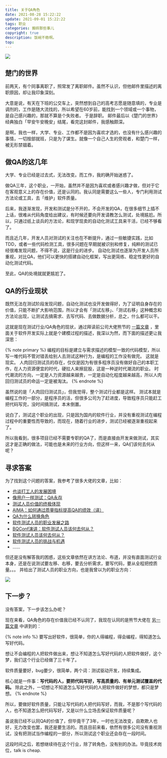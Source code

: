 ```yaml
---
title: 关于QA角色
date: 2021-08-28 15:22:22
update: 2021-09-01 15:22:22
tags: 职业
categories: 搬砖那些事儿
copyright: true
description: 饭碗不稳啊。
top:
---
```

<img src="https://i.loli.net/2021/09/18/KteuPhzw7ngd5Rp.png" >

## 楚门的世界

前两天，有个同事离职了，照常发了离职邮件。虽然不认识，但他邮件里描述的离职原因，却让我印象深刻。

大意是说，有天在下班的公交车上，突然想到自己的高考志愿是随意填的，专业是调剂的，工作是随大流找的，所以希望在60岁前，能找到一个领域或一个事物，是自己感兴趣的，那就不算是个失败者。
于是辞职。
邮件最后以《楚门的世界》经典独白「早安午安晚安」结尾，看完这封邮件，我感触颇深。

是啊，我也一样，大学、专业、工作都不是因为喜欢才选的，也没有什么感兴趣的事情，一切按部就班，只是为了谋生。就像一个自己人生的旁观者，和楚门一样，被无形禁锢着。

## 做QA的这几年

大学、专业已经是过去式，无法改变。而工作，我的确开始迷惑了。

做QA三年，这个职业，一开始，虽然并不是因为喜欢或者感兴趣才做，但对于它在客观意义上的存在价值，还是认同的。我认同是需要这么一些人，专门利用测试方法论或工具，去「维护」软件质量。

后来，我逐渐发现，开发和测试是分不开的，不会开发的QA，在很多细节上插不上话，很难从代码角度给出建议，有时候还要向开发请教怎么测试，处境尴尬。所以，只通过纸上谈兵的方法论，和现学现卖的自动化测试工具来干活，已经不够看了。

而且近几年，开发人员对测试的关注也在不断提升，通过一些敏捷实践，比如TDD，或者一些代码检测工具，很多问题在早期就被识别和修复，纯粹的测试已经很难发现问题，不得不说，这是行业的进步。
自动化测试也逐渐为开发人员所重视，对比QA，他们可以更快的搭建自动化框架，写出更简练、稳定性更好的自动化测试代码。

至此，QA的处境就就更尴尬了。

## QA的行业现状

既然无法在测试阶段发现问题，自动化测试也没开发做得好，为了证明自身存在的价值，只能不断扩大影响范围，所以才会有「测试左移」、「测试右移」这种概念和方法论出现，让测试去搞需求、去写代码、去做数据分析，总之，什么都可以干。

这就是现在测试行业/QA角色的现状，通过拜读前公司大佬熊节的 [一篇文章](https://mp.weixin.qq.com/s/4Ft7PXeygsrn-USjRxP9pQ) ，里面关于软件开发实际上就是个建模过程的描述，我深以为然，而下面的描述更让我深思：

{% note primary %}
编程的目标是建立与需求描述的模型一致的代码模型，所以写一堆代码不管对错丢给别人去测试这种行为，是编程的工作没有做完。
这就是现实。
人肉回归测试员的存在，仅仅是因为有很多程序员没有做好自己的本职工作，在人力资源便宜的时代，硬拉人来擦屁股，这是一种逆时代潮流的职业。
时代潮流的方向，一定是人力资源越来越贵，一定是自动化程度越来越高，所以人肉回归测试员的命运一定是被淘汰。
{% endnote %}

虽然说的是「人肉回归测试员」，但我觉得，整个测试行业都是这样。
测试本就是编程工作的一部分，是程序员的活，但很多公司为了赶进度，导致程序员只能赶工把代码写完，没时间搞测试，本末倒置。

说白了，测试这个职业的出现，只是因为国内的软件行业，并没有重视测试在编程过程中的重要性而导致的，而现在，随着行业的进步，测试已经被逐渐重视起来了。

所以我看到，很多项目已经不需要专职的QA了，而是直接由开发来做测试，其实这才是正确的做法，可能也是未来的行业方向，但这样一来，QA们该何去何从呢？

## 寻求答案

为了找到这个问题的答案，我参考了很多大佬的文章，比如：

- [也谈打工人的发展困境](http://qualityfocus.club/career-development)
- [像用户一样测试：QA永存](http://qualityfocus.club/qa4ever)
- [测试人员价值的终极体现](http://qualityfocus.club/qa-value)
- [AIMA：如何通过质量指标提高QA的绩效（译）](https://www.bylinzi.com/2021/08/10/how-to-improve-qa-performance/)
- [QA为什么转换角色](https://www.bylinzi.com/2021/01/17/why-qa-change-role/)
- [软件测试人员的职业发展之路](https://www.bylinzi.com/2020/03/13/software-tester-career-path/)
- [BQConf演讲：软件测试人员该何去何从？](https://www.bylinzi.com/2019/11/25/bqconf-software-tester-how-to-grow/)
- [软件测试人员该何去何从？](https://www.bylinzi.com/2019/09/30/software-tester-how-to-grow/)
- [软件测试人员的挑战与机遇](https://www.bylinzi.com/2019/06/05/software-testers-challenge-n-chance/)
- ......

但还是没有解答我的困惑，这些文章依然在讲方法论、布道，并没有直面测试行业本身，还是在说测试要左移、右移，要去分析需求，要写代码，要从全程把控质量。。。
并给出了测试人员的职业方向，也是我曾以为的职业方向：

<img src="https://i.loli.net/2021/09/22/pF7tW9ON4xCS8Um.png" >

## 下一步？

没有答案，下一步该怎么办呢？

现在来看，QA角色的存在价值我已经不认同了，我现在认同的是熊节大佬在 [另一篇文章](https://mp.weixin.qq.com/s?__biz=MzU1MTkyNDU4MA==&mid=2247484049&idx=1&sn=990dd055ca733da6ba6be04f36fcde4b&chksm=fb88a49accff2d8c066b1c9e7b1fa8d02e52803fb8139df44cb0e74f240d3f06e9e018079638&scene=178&cur_album_id=1494586231572267009#rd) 中讲到的：

{% note info %}
要写出好软件，很简单，你的人得编程，得会编程，得知道怎么写好代码。

想让不会编程的人把软件做出来，想让不知道怎么写好代码的人把软件做好，这个梦，我们这个行业已经做了三十年了。

软件质量要好，bug要少，很简单，两个词：测试驱动开发，持续集成。

核心就是一件事：**写代码的人，要把代码写好，写高质量的、有单元测试覆盖的代码。** 除此之外，一切想让不知道怎么写好代码的人把软件做好的梦想，都只是梦想。
{% endnote %}

所以，要做好软件质量，只能让写代码的人把代码写好，而我，不是那个写代码的人，也不知道怎么把代码写好，又是以什么立场去保证软件质量呢？

虽说我已经不认同QA的价值了，但毕竟干了3年，一时也无法改变，自欺欺人也好，无力改变也罢，我还是要生活的。而且目前来看，依然有很多公司没有重视测试，没有把测试当作编程的一部分，所以测试这个职业还会存在一段时间。

这段时间之后，若想继续待在这个行业，除了转角色，没有别的办法。毕竟技术岗位，talk is cheap.
